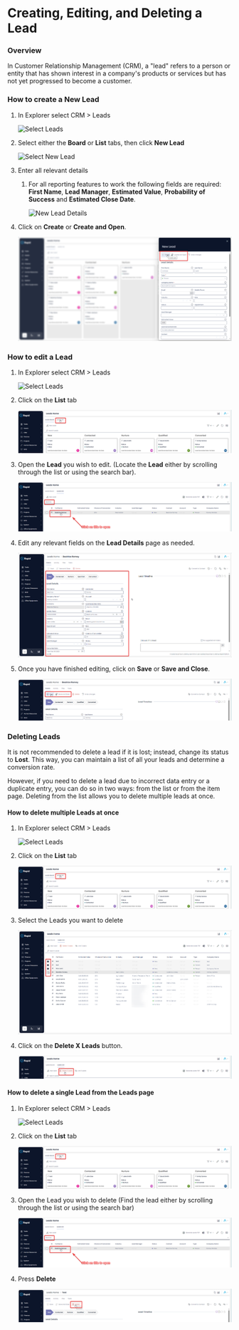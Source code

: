# Creating, Editing, and Deleting a Lead

### Overview

In Customer Relationship Management (CRM), a "lead" refers to a person or entity that has shown interest in a company's products or services but has not yet progressed to become a customer.

### How to create a New Lead

1. In Explorer select CRM &gt; Leads  

    ![Select Leads](<Screenshot 2024-03-12 at 2.31.01 pm.png>)

2. Select either the **Board** or **List** tabs, then click **New Lead**  

    ![Select New Lead](<Screenshot 2024-03-12 at 2.33.52 pm.png>)

3. Enter all relevant details  
    
    1. For all reporting features to work the following fields are required: **First Name**, **Lead Manager**, **Estimated Value**, **Probability of Success** and **Estimated Close Date**.

        ![New Lead Details](<Screenshot 2024-03-12 at 2.37.38 pm.png>)

4. Click on **Create** or **Create and Open**. 

    ![image-1702447679226.png](./downloaded_image_1705285408836.png)

### How to edit a Lead

1. In Explorer select CRM &gt; Leads  

    ![Select Leads](<Screenshot 2024-03-12 at 2.31.01 pm.png>)

2. Click on the **List** tab  

    ![Click on the 'leads list' tab](<Click on the leads list tab.png>)

3. Open the **Lead** you wish to edit. (Locate the **Lead** either by scrolling through the list or using the search bar). 

    ![Select a Lead](<Select a Lead.png>)

4. Edit any relevant fields on the **Lead Details** page as needed.  

    ![image-1702448037058.png](./downloaded_image_1705285412904.png)

5. Once you have finished editing, click on **Save** or **Save and Close**.  

    ![image-1702448062768.png](./downloaded_image_1705285413916.png)

### Deleting Leads

It is not recommended to delete a lead if it is lost; instead, change its status to **Lost**. This way, you can maintain a list of all your leads and determine a conversion rate.

However, if you need to delete a lead due to incorrect data entry or a duplicate entry, you can do so in two ways: from the list or from the item page. Deleting from the list allows you to delete multiple leads at once.

#### How to delete multiple Leads at once

1. In Explorer select CRM &gt; Leads  

    ![Select Leads](<Screenshot 2024-03-12 at 2.31.01 pm.png>)

2. Click on the **List** tab  

    ![Click on the 'leads list' tab](<Click on the leads list tab.png>)

3. Select the Leads you want to delete  

    ![image-1702450036101.png](./downloaded_image_1705285416971.png)

4. Click on the **Delete X Leads** button. 

    ![image-1702450051600.png](./downloaded_image_1705285417985.png)

#### How to delete a single Lead from the Leads page

1. In Explorer select CRM &gt; Leads  

    ![Select Leads](<Screenshot 2024-03-12 at 2.31.01 pm.png>)

2. Click on the **List** tab  

    ![Click on the 'leads list' tab](<Click on the leads list tab.png>)

3. Open the Lead you wish to delete (Find the lead either by scrolling through the list or using the search bar)  

    ![Select a Lead](<Select a Lead.png>)

4. Press **Delete** 

    ![image-1702450224332.png](./downloaded_image_1705285422059.png)